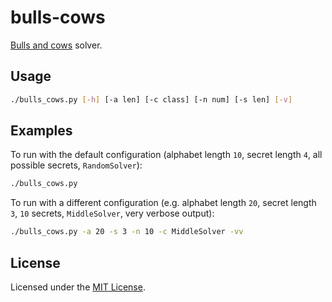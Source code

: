 <!-- Nikita Kouevda -->
<!-- 2014/11/27 -->

# bulls-cows

[Bulls and cows](https://en.wikipedia.org/wiki/Bulls_and_cows) solver.

## Usage

```bash
./bulls_cows.py [-h] [-a len] [-c class] [-n num] [-s len] [-v]
```

## Examples

To run with the default configuration (alphabet length `10`, secret length `4`,
all possible secrets, `RandomSolver`):

```bash
./bulls_cows.py
```

To run with a different configuration (e.g. alphabet length `20`, secret length
`3`, `10` secrets, `MiddleSolver`, very verbose output):

```bash
./bulls_cows.py -a 20 -s 3 -n 10 -c MiddleSolver -vv
```

## License

Licensed under the [MIT License](http://www.opensource.org/licenses/MIT).

